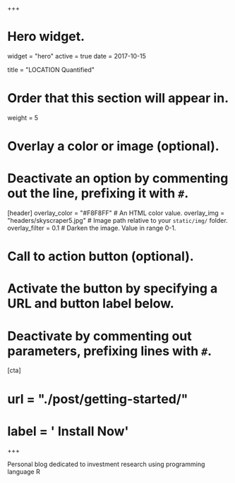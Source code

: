 +++
# Hero widget.
widget = "hero"
active = true
date = 2017-10-15

title = "LOCATION Quantified"

# Order that this section will appear in.
weight = 5

# Overlay a color or image (optional).
#   Deactivate an option by commenting out the line, prefixing it with `#`.
[header]
  overlay_color = "#F8F8FF"  # An HTML color value.
  overlay_img = "headers/skyscraper5.jpg"  # Image path relative to your `static/img/` folder.
  overlay_filter = 0.1  # Darken the image. Value in range 0-1.

# Call to action button (optional).
#   Activate the button by specifying a URL and button label below.
#   Deactivate by commenting out parameters, prefixing lines with `#`.
[cta]
#  url = "./post/getting-started/"
# label = '<i class="fa fa-download"></i> Install Now'
+++

Personal blog dedicated to investment research using programming language R 
